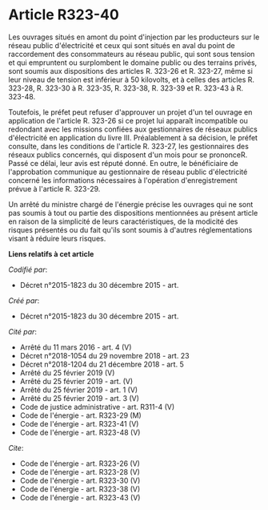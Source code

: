 # Article R323-40

Les ouvrages situés en amont du point d'injection par les producteurs sur le réseau public d'électricité et ceux qui sont
situés en aval du point de raccordement des consommateurs au réseau public, qui sont sous tension et qui empruntent ou
surplombent le domaine public ou des terrains privés, sont soumis aux dispositions des articles R. 323-26 et R. 323-27, même
si leur niveau de tension est inférieur à 50 kilovolts, et à celles des articles R. 323-28, R. 323-30 à R. 323-35, R. 323-38,
R. 323-39 et R. 323-43 à R. 323-48.

Toutefois, le préfet peut refuser d'approuver un projet d'un tel ouvrage en application de l'article R. 323-26 si ce projet
lui apparaît incompatible ou redondant avec les missions confiées aux gestionnaires de réseaux publics d'électricité en
application du livre III. Préalablement à sa décision, le préfet consulte, dans les conditions de l'article R. 323-27, les
gestionnaires des réseaux publics concernés, qui disposent d'un mois pour se prononceR. Passé ce délai, leur avis est réputé
donné. En outre, le bénéficiaire de l'approbation communique au gestionnaire de réseau public d'électricité concerné les
informations nécessaires à l'opération d'enregistrement prévue à l'article R. 323-29. 

Un arrêté du ministre chargé de l'énergie précise les ouvrages qui ne sont pas soumis à tout ou partie des dispositions
mentionnées au présent article en raison de la simplicité de leurs caractéristiques, de la modicité des risques présentés ou
du fait qu'ils sont soumis à d'autres réglementations visant à réduire leurs risques.

**Liens relatifs à cet article**

_Codifié par_:

  - Décret n°2015-1823 du 30 décembre 2015 - art.

_Créé par_:

  - Décret n°2015-1823 du 30 décembre 2015 - art.

_Cité par_:

  - Arrêté du 11 mars 2016 - art. 4 (V)
  - Décret n°2018-1054 du 29 novembre 2018 - art. 23
  - Décret n°2018-1204 du 21 décembre 2018 - art. 5
  - Arrêté du 25 février 2019 (V)
  - Arrêté du 25 février 2019 - art. (V)
  - Arrêté du 25 février 2019 - art. 1 (V)
  - Arrêté du 25 février 2019 - art. 3 (V)
  - Code de justice administrative - art. R311-4 (V)
  - Code de l'énergie - art. R323-29 (M)
  - Code de l'énergie - art. R323-41 (V)
  - Code de l'énergie - art. R323-48 (V)

_Cite_:

  - Code de l'énergie - art. R323-26 (V)
  - Code de l'énergie - art. R323-28 (V)
  - Code de l'énergie - art. R323-30 (V)
  - Code de l'énergie - art. R323-38 (V)
  - Code de l'énergie - art. R323-43 (V)
